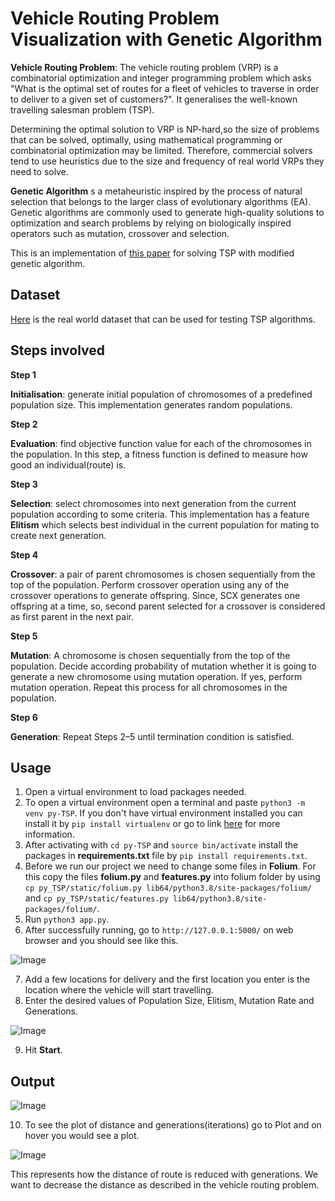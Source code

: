 # Vehicle Routing Problem Visualization with Genetic Algorithm


**Vehicle Routing Problem**: The vehicle routing problem (VRP) is a combinatorial optimization and integer programming problem which asks "What is the optimal set of routes for a fleet of vehicles to traverse in order to deliver to a given set of customers?". It generalises the well-known travelling salesman problem (TSP).


Determining the optimal solution to VRP is NP-hard,so the size of problems that can be solved, optimally, using mathematical programming or combinatorial optimization may be limited. Therefore, commercial solvers tend to use heuristics due to the size and frequency of real world VRPs they need to solve.

**Genetic Algorithm** s a metaheuristic inspired by the process of natural selection that belongs to the larger class of evolutionary algorithms (EA). Genetic algorithms are commonly used to generate high-quality solutions to optimization and search problems by relying on biologically inspired operators such as mutation, crossover and selection.

This is an implementation of [this paper](https://www.researchgate.net/publication/264819943_Improved_genetic_algorithms_for_the_travelling_salesman_problem) for solving TSP with modified genetic algorithm.

## Dataset
[Here](http://www.math.uwaterloo.ca/tsp/data/index.html) is the real world dataset that can be used for testing TSP algorithms.

## Steps involved
**Step 1**

**Initialisation**: generate initial population of chromosomes of a predefined
population size. This implementation generates random populations.

**Step 2**

**Evaluation**: find objective function value for each of the chromosomes in the
population. In this step, a fitness function is defined to measure how good an individual(route) is.


**Step 3**


**Selection**: select chromosomes into next generation from the current population
according to some criteria. This implementation has a feature **Elitism** which selects best individual in the current population for mating to create next generation.


**Step 4**


**Crossover**: a pair of parent chromosomes is chosen sequentially from the top of
the population. Perform crossover operation using any of the crossover
operations to generate offspring. Since, SCX generates one offspring at a time,
so, second parent selected for a crossover is considered as first parent in the next
pair.


**Step 5**


**Mutation**: A chromosome is chosen sequentially from the top of the population.
Decide according probability of mutation whether it is going to generate a new
chromosome using mutation operation. If yes, perform mutation operation.
Repeat this process for all chromosomes in the population.


**Step 6**


**Generation**: Repeat Steps 2–5 until termination condition is satisfied. 


## Usage
1. Open a virtual environment to load packages needed.
2. To open a virtual environment open a terminal and paste `python3 -m venv py-TSP`. If you don't have virtual environment installed you can install it by `pip install virtualenv` or go to link [here](https://packaging.python.org/guides/installing-using-pip-and-virtual-environments/) for more information.
3. After activating with  `cd py-TSP` and `source bin/activate`  install the packages in **requirements.txt** file by `pip install requirements.txt`.
4. Before we run our project we need to change some files in **Folium**. For this copy the files **folium.py** and **features.py** into folium folder by using `cp py_TSP/static/folium.py lib64/python3.8/site-packages/folium/` and `cp py_TSP/static/features.py lib64/python3.8/site-packages/folium/`.
5. Run `python3 app.py`.
6. After successfully running, go to `http://127.0.0.1:5000/` on web browser and you should see like this.

![Image](https://github.com/aakash0121/py_TSP/blob/master/static/1.png)

7. Add a few locations for delivery and the first location you enter is the location where the vehicle will start travelling.
8. Enter the desired values of Population Size, Elitism, Mutation Rate and Generations.

![Image](https://github.com/aakash0121/py_TSP/blob/master/static/2.png)

9. Hit **Start**.

## Output

![Image](https://github.com/aakash0121/py_TSP/blob/master/static/3.png)

10. To see the plot of distance and generations(iterations) go to Plot and on hover you would see a plot.

![Image](https://github.com/aakash0121/py_TSP/blob/master/static/plot.png)

This represents how the distance of route is reduced with generations. We want to decrease the distance as described in the vehicle routing problem.


